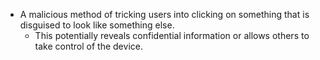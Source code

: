 - A malicious method of tricking users into clicking on something that is disguised to look like something else. 
    - This potentially reveals confidential information or allows others to take control of the device.
